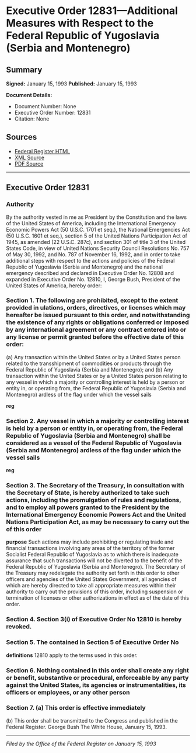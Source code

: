 # Executive Order 12831—Additional Measures with Respect to the Federal Republic of Yugoslavia (Serbia and Montenegro)

## Summary

**Signed:** January 15, 1993
**Published:** January 15, 1993

**Document Details:**
- Document Number: None
- Executive Order Number: 12831
- Citation: None

## Sources
- [Federal Register HTML](https://www.presidency.ucsb.edu/documents/executive-order-12831-additional-measures-with-respect-the-federal-republic-yugoslavia)
- [XML Source](None)
- [PDF Source](None)

---

## Executive Order 12831

### Authority

By the authority vested in me as President by the Constitution and the laws of the United States of America, including the International Emergency Economic Powers Act (50 U.S.C. 1701 et seq.), the National Emergencies Act (50 U.S.C. 1601 et seq.), section 5 of the United Nations Participation Act of 1945, as amended (22 U.S.C. 287c), and section 301 of title 3 of the United States Code, in view of United Nations Security Council Resolutions No. 757 of May 30, 1992, and No. 787 of November 16, 1992, and in order to take additional steps with respect to the actions and policies of the Federal Republic of Yugoslavia (Serbia and Montenegro) and the national emergency described and declared in Executive Order No. 12808 and expanded in Executive Order No. 12810,
I, George Bush, President of the United States of America, hereby order:
### Section 1. The following are prohibited, except to the extent provided in ulations, orders, directives, or licenses which may hereafter be issued pursuant to this order, and notwithstanding the existence of any rights or obligations conferred or imposed by any international agreement or any contract entered into or any license or permit granted before the effective date of this order:

(a) Any transaction within the United States or by a United States person related to the transshipment of commodities or products through the Federal Republic of Yugoslavia (Serbia and Montenegro); and
(b) Any transaction within the United States or by a United States person relating to any vessel in which a majority or controlling interest is held by a person or entity in, or operating from, the Federal Republic of Yugoslavia (Serbia and Montenegro) ardless of the flag under which the vessel sails

**reg**

### Section 2. Any vessel in which a majority or controlling interest is held by a person or entity in, or operating from, the Federal Republic of Yugoslavia (Serbia and Montenegro) shall be considered as a vessel of the Federal Republic of Yugoslavia (Serbia and Montenegro) ardless of the flag under which the vessel sails

**reg**

### Section 3. The Secretary of the Treasury, in consultation with the Secretary of State, is hereby authorized to take such actions, including the promulgation of rules and regulations, and to employ all powers granted to the President by the International Emergency Economic Powers Act and the United Nations Participation Act, as may be necessary to carry out the  of this order

**purpose**
 Such actions may include prohibiting or regulating trade and financial transactions involving any areas of the territory of the former Socialist Federal Republic of Yugoslavia as to which there is inadequate assurance that such transactions will not be diverted to the benefit of the Federal Republic of Yugoslavia (Serbia and Montenegro). The Secretary of the Treasury may redelegate the authority set forth in this order to other officers and agencies of the United States Government, all agencies of which are hereby directed to take all appropriate measures within their authority to carry out the provisions of this order, including suspension or termination of licenses or other authorizations in effect as of the date of this order.

### Section 4. Section 3(i) of Executive Order No 12810 is hereby revoked.

### Section 5. The  contained in Section 5 of Executive Order No

**definitions**
 12810 apply to the terms used in this order.

### Section 6. Nothing contained in this order shall create any right or benefit, substantive or procedural, enforceable by any party against the United States, its agencies or instrumentalities, its officers or employees, or any other person

### Section 7. (a) This order is effective immediately

(b) This order shall be transmitted to the Congress and published in the Federal Register.
George Bush
The White House,
January 15, 1993.

---

*Filed by the Office of the Federal Register on January 15, 1993*
